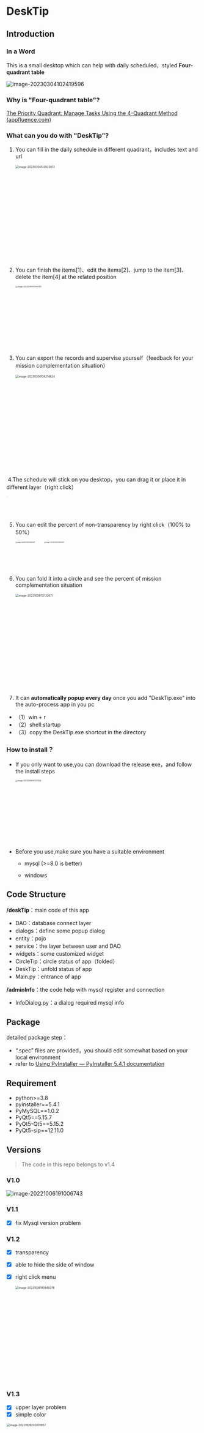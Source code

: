 # DeskTip

## Introduction

### In a Word

This is a small desktop which can help with daily scheduled，styled **Four-quadrant table**

![image-20230304102419596](README.assets/image-20230304102419596.png)

### Why is "Four-quadrant table"?

[The Priority Quadrant: Manage Tasks Using the 4-Quadrant Method (appfluence.com)](https://appfluence.com/productivity/why-you-should-manage-tasks-using-the-4-quadrants-method/)



### What can you do with "DeskTip"?

1. You can fill in the daily schedule in different quadrant，includes text and url

   <img src="README.assets/image-20230304103823813.png" alt="image-20230304103823813" style="zoom: 50%;" width="500px" />

2. You can finish the items[1]、edit the items[2]、jump to the item[3]、delete the item[4]  at the related position

   <img src="README.assets/image-20230304130443135.png" alt="image-20230304130443135" style="zoom:33%;" width="500px"/>

3. You can export the records and supervise yourself（feedback for your mission complementation situation）

   <img src="README.assets/image-20230304104214624.png" alt="image-20230304104214624" style="zoom:50%;" width="500px"/>

​	4.The schedule will stick on you desktop，you can drag it or place it in different layer（right click）

<img src="README.assets/image-20230304104507.jpg" style="zoom: 10%;" width="500px"/>

5. You can edit the percent of non-transparency by right click（100% to 50%）

   <img src="README.assets/image-20230304104634917.png" alt="image-20230304104634917" style="zoom: 25%;" width="300px"/><img src="README.assets/image-20230304104637098.png" alt="image-20230304104637098" style="zoom:25%;" width="300px"/>

6. You can fold it into a circle and see the percent of  mission complementation situation

   <img src="README.assets/image-20221009112132671.png" alt="image-20221009112132671" style="zoom:50%;" width="500px"/>

7. It can **automatically popup every day** once you add "DeskTip.exe" into the auto-process app in you pc

- （1）win + r 
- （2）shell:startup
- （3）copy the DeskTip.exe shortcut in the directory

### How to install？

- If you only want to use,you can download the release exe，and follow the install steps

  <img src="README.assets/image-20230304130127636.png" alt="image-20230304130127636" style="zoom: 33%;" width="500px"/>

- Before you use,make sure you have a suitable environment

  - mysql (>=8.0 is better) 

  - windows

## Code Structure

**/deskTip**：main code of this app 

- DAO：database connect layer
- dialogs：define some popup dialog 
- entity：pojo
- service：the layer between user and DAO
- widgets：some customized widget
- CircleTip：circle status of app（folded）
- DeskTip：unfold status of app
- Main.py：entrance of app

**/adminInfo**：the code help with mysql register and connection

- InfoDialog.py：a dialog required mysql info

## Package

detailed package step：

- “.spec” files are provided，you should edit somewhat based on your local environment
- refer to [Using PyInstaller — PyInstaller 5.4.1 documentation](https://pyinstaller.org/en/stable/usage.html#how-to-generate)



## Requirement

- python>=3.8
- pyinstaller==5.4.1
- PyMySQL==1.0.2
- PyQt5==5.15.7
- PyQt5-Qt5==5.15.2
- PyQt5-sip==12.11.0



## Versions

> The code in this repo belongs to v1.4

### V1.0 

![image-20221006191006743](README.assets/image-20221006191006743.png)

### V1.1

- [x]  fix Mysql version problem

### V1.2 

- [x] transparency

- [x] able to hide the side of window

- [x] right click menu

  <img src="README.assets/image-20221006190948276.png" alt="image-20221006190948276" style="zoom:50%;" width="500px"/>

### V1.3

- [x] upper layer problem
- [x] simple color

<img src="README.assets/image-20221006202035657.png" alt="image-20221006202035657" style="zoom:50%;" width="500px"/>

### V1.4 

- [x] fold button

  <img src="README.assets/image-20230304131253130.png" alt="image-20230304131253130" style="zoom:33%;" width="500px"/>

- [x] circle mode with percent

<img src="README.assets/image-20230304131313032.png" alt="image-20230304131313032" style="zoom:50%;" width="300px"/>

